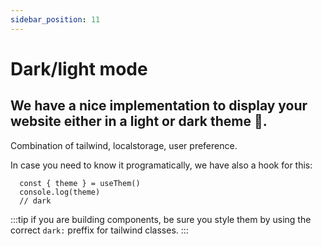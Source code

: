 ```yaml
---
sidebar_position: 11
---
```


# Dark/light mode 

<h2>We have a nice implementation to display your website either in a light or dark theme 🔆.</h2>

Combination of tailwind, localstorage, user preference.

In case you need to know it programatically, we have also a hook for this:
```tsx
  const { theme } = useThem()
  console.log(theme)
  // dark 
```


:::tip
if you are building components, be sure you style them by using the correct `dark:` preffix for tailwind classes.
:::


